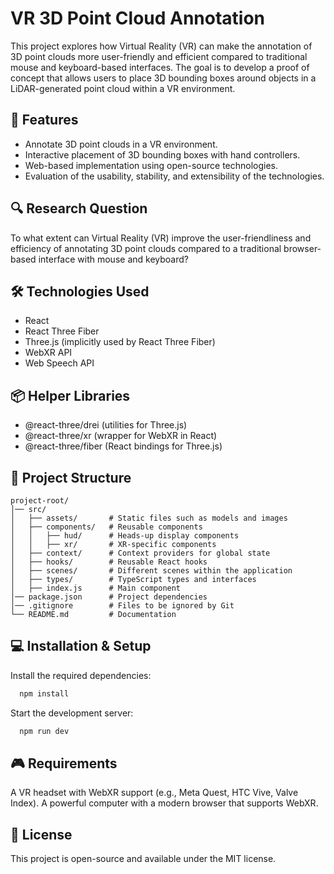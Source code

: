 # VR 3D Point Cloud Annotation

This project explores how Virtual Reality (VR) can make the annotation of 3D point clouds more user-friendly and efficient compared to traditional mouse and keyboard-based interfaces. The goal is to develop a proof of concept that allows users to place 3D bounding boxes around objects in a LiDAR-generated point cloud within a VR environment.

## 🚀 Features

- Annotate 3D point clouds in a VR environment.
- Interactive placement of 3D bounding boxes with hand controllers.
- Web-based implementation using open-source technologies.
- Evaluation of the usability, stability, and extensibility of the technologies.

## 🔍 Research Question

To what extent can Virtual Reality (VR) improve the user-friendliness and efficiency of annotating 3D point clouds compared to a traditional browser-based interface with mouse and keyboard?

## 🛠 Technologies Used

- React
- React Three Fiber
- Three.js (implicitly used by React Three Fiber)
- WebXR API
- Web Speech API

## 📦 Helper Libraries

- @react-three/drei (utilities for Three.js)
- @react-three/xr (wrapper for WebXR in React)
- @react-three/fiber (React bindings for Three.js)

## 📂 Project Structure

```
project-root/
│── src/
│   ├── assets/       # Static files such as models and images
│   ├── components/   # Reusable components
│   │   ├── hud/      # Heads-up display components
│   │   ├── xr/       # XR-specific components
│   ├── context/      # Context providers for global state
│   ├── hooks/        # Reusable React hooks
│   ├── scenes/       # Different scenes within the application
│   ├── types/        # TypeScript types and interfaces
│   ├── index.js      # Main component
│── package.json      # Project dependencies
│── .gitignore        # Files to be ignored by Git
└── README.md         # Documentation
```
## 💻 Installation & Setup

Install the required dependencies:

```sh
  npm install
```
Start the development server:

```sh
  npm run dev
```

## 🎮 Requirements
A VR headset with WebXR support (e.g., Meta Quest, HTC Vive, Valve Index).
A powerful computer with a modern browser that supports WebXR.

## 📜 License
This project is open-source and available under the MIT license.